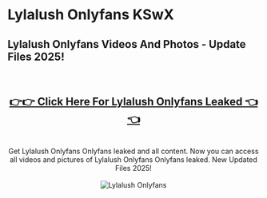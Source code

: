 # Lylalush Onlyfans KSwX

<h2>Lylalush Onlyfans Videos And Photos - Update Files 2025!</h2>
<br>
<div align="center">
<h2><a href="https://213.232.235.80/live/video.php?q=lylalush-onlyfans" rel="nofollow">👉👉 Click Here For Lylalush Onlyfans Leaked 👈👈</a></h2>

<br>
Get Lylalush Onlyfans Onlyfans leaked and all content. Now you can access all videos and pictures of Lylalush Onlyfans Onlyfans leaked. New Updated Files 2025!
<br>
<br>
<a href="https://213.232.235.80/live/video.php?q=lylalush-onlyfans" rel="nofollow" data-target="animated-image.originalLink"><img src="https://i.imgur.com/dJHk4Zq.gif" alt="Lylalush Onlyfans" style="max-width: 100%; display: inline-block;" data-target="animated-image.originalImage"></a>
</div>
<br>